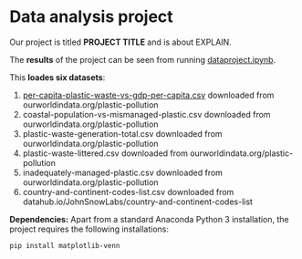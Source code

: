 # Data analysis project

Our project is titled **PROJECT TITLE** and is about EXPLAIN.

The **results** of the project can be seen from running [dataproject.ipynb](dataproject.ipynb).

This **loades six datasets**:

1. [per-capita-plastic-waste-vs-gdp-per-capita.csv](per-capita-plastic-waste-vs-gdp-per-capita.csv) downloaded from ourworldindata.org/plastic-pollution
2. coastal-population-vs-mismanaged-plastic.csv downloaded from ourworldindata.org/plastic-pollution
3. plastic-waste-generation-total.csv downloaded from ourworldindata.org/plastic-pollution
4. plastic-waste-littered.csv downloaded from ourworldindata.org/plastic-pollution
5. inadequately-managed-plastic.csv downloaded from ourworldindata.org/plastic-pollution
6. country-and-continent-codes-list.csv downloaded from datahub.io/JohnSnowLabs/country-and-continent-codes-list

**Dependencies:** Apart from a standard Anaconda Python 3 installation, the project requires the following installations:

``pip install matplotlib-venn``
